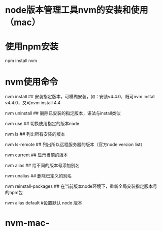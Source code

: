 # node版本管理工具nvm的安装和使用（mac）

# 使用npm安装
npm install nvm

# nvm使用命令
nvm install <version>  ## 安装指定版本，可模糊安装，如：安装v4.4.0，既可nvm install v4.4.0，又可nvm install 4.4

nvm uninstall <version>  ## 删除已安装的指定版本，语法与install类似

nvm use <version>  ## 切换使用指定的版本node

nvm ls  ## 列出所有安装的版本

nvm ls-remote  ## 列出所以远程服务器的版本（官方node version list）

nvm current  ## 显示当前的版本

nvm alias <name> <version>  ## 给不同的版本号添加别名

nvm unalias <name>  ## 删除已定义的别名

nvm reinstall-packages <version>  ## 在当前版本node环境下，重新全局安装指定版本号的npm包

nvm alias default <version> #设置默认 node 版本




# nvm-mac-
